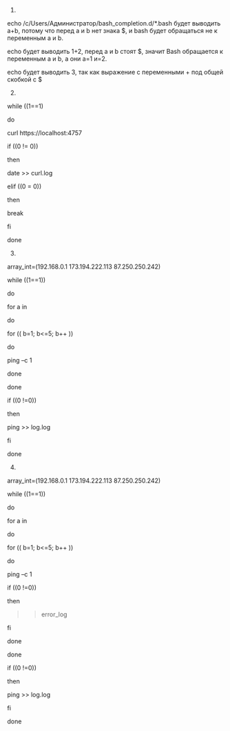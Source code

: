 1.
echo /c/Users/Администратор/bash_completion.d/*.bash будет выводить a+b, потому что перед a и b нет знака $, и bash будет обращаться не к переменным a и b.

echo  будет выводить 1+2, перед a и b стоят $, значит Bash обращается к переменным a и b, а они а=1 и=2.

echo  будет выводить 3, так как выражение с переменными + под общей скобкой с $

2.
while ((1==1)

do

curl https://localhost:4757

if ((0 != 0))

then

date >> curl.log

elif ((0 = 0))

then

break

fi

done

3.
array_int=(192.168.0.1 173.194.222.113 87.250.250.242)

while ((1==1))

do

for a in 

do

for (( b=1; b<=5; b++ ))

do

ping –c 1 

done

done

if ((0 !=0))

then

ping >> log.log

fi

done


4.
array_int=(192.168.0.1 173.194.222.113 87.250.250.242)

while ((1==1))

do

for a in 

do

for (( b=1; b<=5; b++ ))
            
do
          
ping –c 1 

if ((0 !=0))

then

 >> error_log

fi

done

done

if ((0 !=0))

then

ping >> log.log

fi

done
